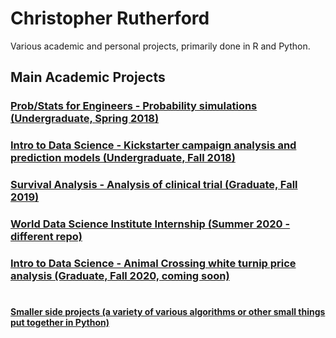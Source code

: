 # Christopher Rutherford
Various academic and personal projects, primarily done in R and Python.

## Main Academic Projects
### [Prob/Stats for Engineers - Probability simulations (Undergraduate, Spring 2018)](academic/simulation)
### [Intro to Data Science - Kickstarter campaign analysis and prediction models (Undergraduate, Fall 2018)](academic/kickstarter)
### [Survival Analysis - Analysis of clinical trial (Graduate, Fall 2019)](academic/survivalanalysis)
### [World Data Science Institute Internship (Summer 2020 - different repo)](https://github.com/chrisrutherford/wdsi)
### [Intro to Data Science - Animal Crossing white turnip price analysis (Graduate, Fall 2020, coming soon)](academic/datasciencefall2020)
#
#### [Smaller side projects (a variety of various algorithms or other small things put together in Python)](https://github.com/chrisrutherford/projects/tree/master/misc%20scripts)

